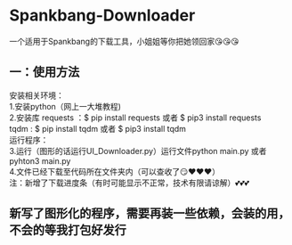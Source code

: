 <h1>Spankbang-Downloader</h1>
<p>一个适用于Spankbang的下载工具，小姐姐等你把她领回家😘😘😘</p>
<h2>一：使用方法</h2>
  <p>安装相关环境：<br>
        1.安装python（网上一大堆教程)<br>
        2.安装库 requests ：$ pip install requests  或者 $ pip3 install requests <br>
                  tqdm : $  pip install tqdm  或者 $ pip3 install tqdm <br>
      运行程序：<br>
        3.运行（图形的话运行UI_Downloader.py）运行文件python main.py  或者  pyhton3 main.py<br>
        4.文件已经下载至代码所在文件夹内（可以查收了😏❤️❤️❤️）<br>
   注：新增了下载进度条（有时可能显示不正常，技术有限请谅解）💕💕💕
  </p>
 <h2>新写了图形化的程序，需要再装一些依赖，会装的用，不会的等我打包好发行</h2>
